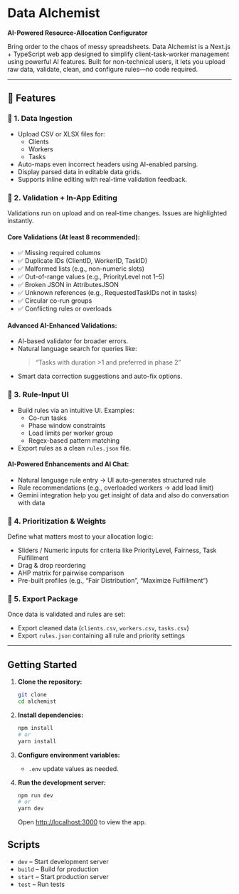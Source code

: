 #  Data Alchemist

**AI-Powered Resource-Allocation Configurator**

Bring order to the chaos of messy spreadsheets. Data Alchemist is a Next.js + TypeScript web app designed to simplify client-task-worker management using powerful AI features. Built for non-technical users, it lets you upload raw data, validate, clean, and configure rules—no code required.

---

## 🌟 Features

### 🔹 1. Data Ingestion
- Upload CSV or XLSX files for:
  - Clients
  - Workers
  - Tasks
- Auto-maps even incorrect headers using AI-enabled parsing.
- Display parsed data in editable data grids.
- Supports inline editing with real-time validation feedback.

### 🔹 2. Validation + In-App Editing
Validations run on upload and on real-time changes. Issues are highlighted instantly.

#### Core Validations (At least 8 recommended):
- ✅ Missing required columns
- ✅ Duplicate IDs (ClientID, WorkerID, TaskID)
- ✅ Malformed lists (e.g., non-numeric slots)
- ✅ Out-of-range values (e.g., PriorityLevel not 1–5)
- ✅ Broken JSON in AttributesJSON
- ✅ Unknown references (e.g., RequestedTaskIDs not in tasks)
- ✅ Circular co-run groups
- ✅ Conflicting rules or overloads

#### Advanced AI-Enhanced Validations:
- AI-based validator for broader errors.
- Natural language search for queries like:
  > “Tasks with duration >1 and preferred in phase 2”
- Smart data correction suggestions and auto-fix options.

### 🔹 3. Rule‑Input UI
- Build rules via an intuitive UI. Examples:
  - Co-run tasks
  - Phase window constraints
  - Load limits per worker group
  - Regex-based pattern matching
- Export rules as a clean `rules.json` file.

#### AI-Powered Enhancements and AI Chat:
- Natural language rule entry → UI auto-generates structured rule
- Rule recommendations (e.g., overloaded workers → add load limit)
- Gemini integration help you get insight of data and also do conversation with data

### 🔹 4. Prioritization & Weights
Define what matters most to your allocation logic:
- Sliders / Numeric inputs for criteria like PriorityLevel, Fairness, Task Fulfillment
- Drag & drop reordering
- AHP matrix for pairwise comparison
- Pre-built profiles (e.g., “Fair Distribution”, “Maximize Fulfillment”)

### 🔹 5. Export Package
Once data is validated and rules are set:
- Export cleaned data (`clients.csv`, `workers.csv`, `tasks.csv`)
- Export `rules.json` containing all rule and priority settings

---
## Getting Started

1. **Clone the repository:**
    ```bash
    git clone 
    cd alchemist
    ```

2. **Install dependencies:**
    ```bash
    npm install
    # or
    yarn install
    ```

3. **Configure environment variables:**
    - `.env` update values as needed.

4. **Run the development server:**
    ```bash
    npm run dev
    # or
    yarn dev
    ```
    Open [http://localhost:3000](http://localhost:3000) to view the app.

## Scripts

- `dev` – Start development server
- `build` – Build for production
- `start` – Start production server
- `test` – Run tests





